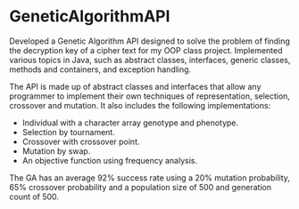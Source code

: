 # GeneticAlgorithmAPI

Developed a Genetic Algorithm API designed to solve the problem of finding the decryption key of a cipher text for my OOP class project. Implemented various topics in Java, such as abstract classes, interfaces, generic classes, methods and containers, and exception handling.

The API is made up of abstract classes and interfaces that allow any programmer to implement their own techniques of representation, selection, crossover and mutation.
It also includes the following implementations: 
- Individual with a character array genotype and phenotype. 
- Selection by tournament.
- Crossover with crossover point.
- Mutation by swap.
- An objective function using frequency analysis.

The GA has an average 92% success rate using a 20% mutation probability, 65% crossover probability and a population size of 500 and generation count of 500.
